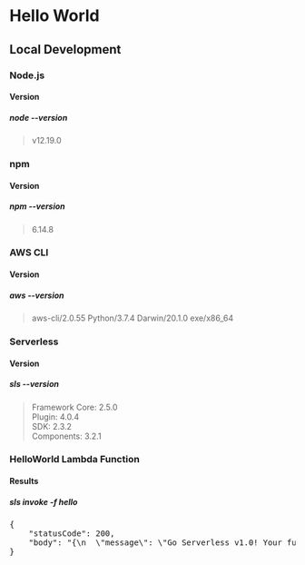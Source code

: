 # Hello World

## Local Development

### Node.js
#### Version
##### node --version
> v12.19.0

### npm
#### Version
##### npm --version
> 6.14.8

### AWS CLI
#### Version
##### aws --version
> aws-cli/2.0.55 Python/3.7.4 Darwin/20.1.0 exe/x86_64

### Serverless
#### Version
##### sls --version
> Framework Core: 2.5.0 \
Plugin: 4.0.4 \
SDK: 2.3.2 \
Components: 3.2.1

### HelloWorld Lambda Function
#### Results
##### sls invoke -f hello
<pre>{
    "statusCode": 200,
    "body": "{\n  \"message\": \"Go Serverless v1.0! Your function executed successfully!\",\n  \"input\": {}\n}"
}</pre>

